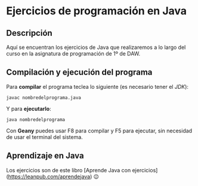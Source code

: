 # Ejercicios de programación en Java 


## Descripción

Aquí se encuentran los ejercicios de Java que realizaremos a lo largo del curso en la asignatura de programación de 1º de DAW.

## Compilación y ejecución del programa

Para **compilar** el programa teclea lo siguiente (es necesario tener el *JDK*):

```console
javac nombredelprograma.java
```

Y para **ejecutarlo**:

```console
java nombredelprograma
```

Con **Geany** puedes usar F8 para compilar y F5 para ejecutar, sin necesidad de usar el terminal del sistema. 

## Aprendizaje en Java

Los ejercicios son de este libro [Aprende Java con ejercicios] (https://leanpub.com/aprendejava) :wink:
